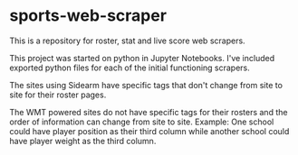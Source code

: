 # sports-web-scraper
This is a repository for roster, stat and live score web scrapers.

This project was started on python in Jupyter Notebooks. I've included exported python files for each of the initial functioning scrapers.

The sites using Sidearm have specific tags that don't change from site to site for their roster pages.

The WMT powered sites do not have specific tags for their rosters and the order of information can change from site to site. Example: One school could have player position as their third column while another school could have player weight as the third column.
